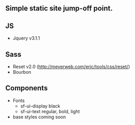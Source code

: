Simple static site jump-off point.
---------

## JS
  * Jquery v3.1.1

## Sass
  * Reset v2.0 (http://meyerweb.com/eric/tools/css/reset/)
  * Bourbon

## Components
  * Fonts
    * sf-ui-display black
    * sf-ui-text regular, bold, light
  * base styles coming soon


